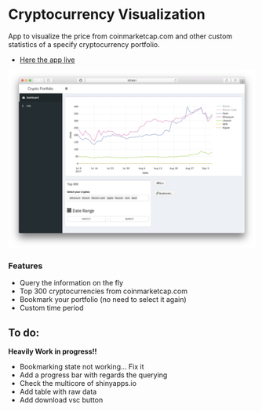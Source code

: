 # Cryptocurrency Visualization

App to visualize the price from coinmarketcap.com and other custom statistics of a specify cryptocurrency portfolio. 

- [Here the app live](https://carlescg.shinyapps.io/crypto/)

![](https://github.com/CarlesCG/Crypto_Portfolio_App/raw/master/www/cover.png) 

### Features  
- Query the information on the fly
- Top 300 cryptocurrencies from coinmarketcap.com
- Bookmark your portfolio (no need to select it again) 
- Custom time period

## To do:  
**Heavily Work in progress!!**

- Bookmarking state not working... Fix it 
- Add a progress bar with regards the querying  
- Check the multicore of shinyapps.io
- Add table with raw data
- Add download vsc button
